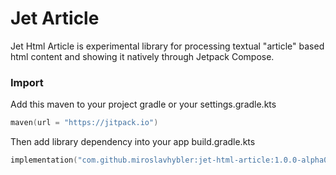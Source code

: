 # Jet Article

Jet Html Article is experimental library for processing textual "article" based html content and 
showing it natively through Jetpack Compose.


### Import
Add this maven to your project gradle or your settings.gradle.kts

```kotlin
maven(url = "https://jitpack.io")
```

Then add library dependency into your app build.gradle.kts

```kotlin
implementation("com.github.miroslavhybler:jet-html-article:1.0.0-alpha01")
```
